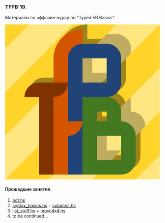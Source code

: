 ### TFPB'19.

Материалы по оффлайн-курсу по "Typed FB Basics".

![logo](./assets/tfpb.png)

#### Прошедшие занятия.

1. [adt.hs](./adt.hs)
2. [syntax_basics.hs](./syntax_basics.hs) + [columns.hs](./columns.hs)
3. [list_stuff.hs](./list_stuff.hs) + [move4x4.hs](./move4x4.hs)
4. to be continued...
